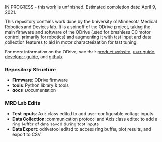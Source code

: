 IN PROGRESS - this work is unfinished. Estimated completion date: April 9, 2021.

This repository contains work done by the University of Minnesota Medical Robotics and Devices lab. It is a spinoff of the ODrive project, taking the main firmware and software of the ODrive (used for brushless DC motor control, primarily for robotics) and augmenting it with test input and data collection features to aid in motor characterization for fast tuning.

For more information on the ODrive, see their [product website](https://odriverobotics.com/), [user guide](https://docs.odriverobotics.com/), [developer guide](https://docs.odriverobotics.com/developer-guide), and [github](https://github.com/odriverobotics/ODrive).

### Repository Structure
 * **Firmware**: ODrive firmware
 * **tools**: Python library & tools
 * **docs**: Documentation

### MRD Lab Edits
 * **Test Inputs**: Axis class edited to add user-configurable voltage inputs
 * **Data Collection**: communication protocol and Axis class edited to add a ring buffer of data saved during test inputs
 * **Data Export**: odrivetool edited to access ring buffer, plot results, and export to CSV
